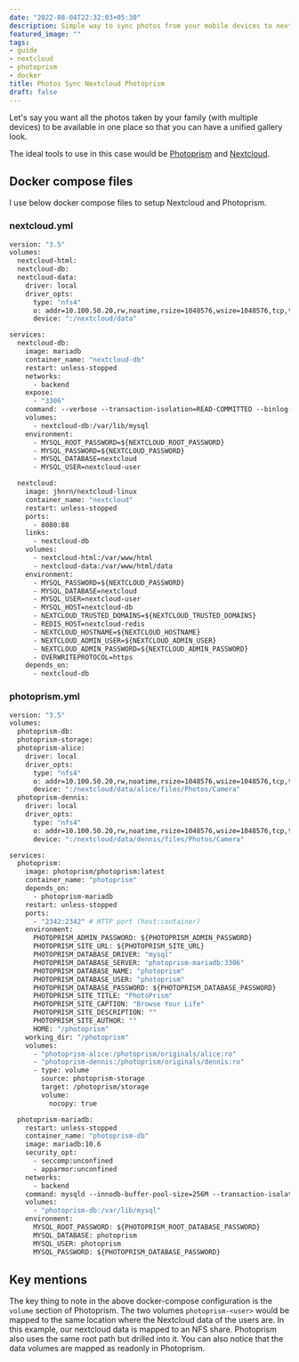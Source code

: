 ```yaml
---
date: "2022-08-04T22:32:03+05:30"
description: Simple way to sync photos from your mobile devices to nextcloud
featured_image: ""
tags:
- guide
- nextcloud
- photoprism
- docker
title: Photos Sync Nextcloud Photoprism
draft: false
---
```


Let's say you want all the photos taken by your family (with multiple devices) to be available in one place so that you can have a unified gallery look.

The ideal tools to use in this case would be [Photoprism](https://github.com/photoprism/photoprism) and [Nextcloud](https://github.com/nextcloud).

## Docker compose files
I use below docker compose files to setup Nextcloud and Photoprism.

### nextcloud.yml

```dockerfile
version: "3.5"
volumes:
  nextcloud-html:
  nextcloud-db:
  nextcloud-data:
    driver: local
    driver_opts:
      type: "nfs4"
      o: addr=10.100.50.20,rw,noatime,rsize=1048576,wsize=1048576,tcp,timeo=14
      device: ":/nextcloud/data"

services:
  nextcloud-db:
    image: mariadb
    container_name: "nextcloud-db"
    restart: unless-stopped
    networks:
      - backend
    expose:
      - "3306"
    command: --verbose --transaction-isolation=READ-COMMITTED --binlog-format=ROW --innodb-file-per-table=1 --skip-innodb-read-only-compressed
    volumes:
      - nextcloud-db:/var/lib/mysql
    environment:
      - MYSQL_ROOT_PASSWORD=${NEXTCLOUD_ROOT_PASSWORD}
      - MYSQL_PASSWORD=${NEXTCLOUD_PASSWORD}
      - MYSQL_DATABASE=nextcloud
      - MYSQL_USER=nextcloud-user

  nextcloud:
    image: jhnrn/nextcloud-linux
    container_name: "nextcloud"
    restart: unless-stopped
    ports:
      - 8080:80
    links:
      - nextcloud-db
    volumes:
      - nextcloud-html:/var/www/html
      - nextcloud-data:/var/www/html/data
    environment:
      - MYSQL_PASSWORD=${NEXTCLOUD_PASSWORD}
      - MYSQL_DATABASE=nextcloud
      - MYSQL_USER=nextcloud-user
      - MYSQL_HOST=nextcloud-db
      - NEXTCLOUD_TRUSTED_DOMAINS=${NEXTCLOUD_TRUSTED_DOMAINS}
      - REDIS_HOST=nextcloud-redis
      - NEXTCLOUD_HOSTNAME=${NEXTCLOUD_HOSTNAME}
      - NEXTCLOUD_ADMIN_USER=${NEXTCLOUD_ADMIN_USER}
      - NEXTCLOUD_ADMIN_PASSWORD=${NEXTCLOUD_ADMIN_PASSWORD}
      - OVERWRITEPROTOCOL=https
    depends_on:
      - nextcloud-db


```
### photoprism.yml

```dockerfile
version: "3.5"
volumes:
  photoprism-db:
  photoprism-storage:
  photoprism-alice:
    driver: local
    driver_opts:
      type: "nfs4"
      o: addr=10.100.50.20,rw,noatime,rsize=1048576,wsize=1048576,tcp,timeo=14
      device: ":/nextcloud/data/alice/files/Photos/Camera"
  photoprism-dennis:
    driver: local
    driver_opts:
      type: "nfs4"
      o: addr=10.100.50.20,rw,noatime,rsize=1048576,wsize=1048576,tcp,timeo=14
      device: ":/nextcloud/data/dennis/files/Photos/Camera"

services:
  photoprism:
    image: photoprism/photoprism:latest
    container_name: "photoprism"
    depends_on:
      - photoprism-mariadb
    restart: unless-stopped
    ports:
      - "2342:2342" # HTTP port (host:container)
    environment:
      PHOTOPRISM_ADMIN_PASSWORD: ${PHOTOPRISM_ADMIN_PASSWORD} 
      PHOTOPRISM_SITE_URL: ${PHOTOPRISM_SITE_URL} 
      PHOTOPRISM_DATABASE_DRIVER: "mysql" 
      PHOTOPRISM_DATABASE_SERVER: "photoprism-mariadb:3306"
      PHOTOPRISM_DATABASE_NAME: "photoprism" 
      PHOTOPRISM_DATABASE_USER: "photoprism"
      PHOTOPRISM_DATABASE_PASSWORD: ${PHOTOPRISM_DATABASE_PASSWORD}
      PHOTOPRISM_SITE_TITLE: "PhotoPrism"
      PHOTOPRISM_SITE_CAPTION: "Browse Your Life"
      PHOTOPRISM_SITE_DESCRIPTION: ""
      PHOTOPRISM_SITE_AUTHOR: ""
      HOME: "/photoprism"
    working_dir: "/photoprism"
    volumes:
      - "photoprism-alice:/photoprism/originals/alice:ro"
      - "photoprism-dennis:/photoprism/originals/dennis:ro"
      - type: volume
        source: photoprism-storage
        target: /photoprism/storage
        volume:
          nocopy: true

  photoprism-mariadb:
    restart: unless-stopped
    container_name: "photoprism-db"
    image: mariadb:10.6
    security_opt:
      - seccomp:unconfined
      - apparmor:unconfined
    networks:
      - backend
    command: mysqld --innodb-buffer-pool-size=256M --transaction-isolation=READ-COMMITTED --character-set-server=utf8mb4 --collation-server=utf8mb4_unicode_ci --max-connections=512 --innodb-rollback-on-timeout=OFF --innodb-lock-wait-timeout=120
    volumes:
      - "photoprism-db:/var/lib/mysql"
    environment:
      MYSQL_ROOT_PASSWORD: ${PHOTOPRISM_ROOT_DATABASE_PASSWORD}
      MYSQL_DATABASE: photoprism
      MYSQL_USER: photoprism
      MYSQL_PASSWORD: ${PHOTOPRISM_DATABASE_PASSWORD}

```
## Key mentions
The key thing to note in the above docker-compose configuration is the `volume` section of Photoprism.
The two volumes `photoprism-<user>` would be mapped to the same location where the Nextcloud data of the users are. In this example, our nextcloud data is mapped to an NFS share. Photoprism also uses the same root path but drilled into it. You can also notice that the data volumes are mapped as readonly in Photoprism.